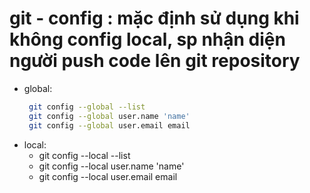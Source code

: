 # git - config : mặc định sử dụng khi không config local, sp nhận diện người push code lên git repository

- global:
  ```bash
   git config --global --list
   git config --global user.name 'name'
   git config --global user.email email
  ```
- local:
  - git config --local --list
  - git config --local user.name 'name'
  - git config --local user.email email
